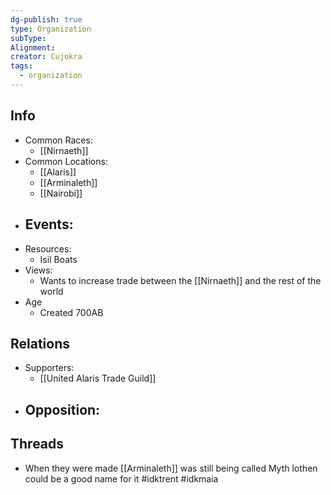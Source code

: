 ```yaml
---
dg-publish: true
type: Organization
subType: 
Alignment: 
creator: Cujokra
tags:
  - organization
---
```

## Info
- Common Races:
	- [[Nirnaeth]]
- Common Locations:
	- [[Alaris]]
	- [[Arminaleth]]
	- [[Nairobi]]
- Events:
	-  
- Resources:
	- Isil Boats
- Views:
	- Wants to increase trade between the [[Nirnaeth]] and the rest of the world
- Age
	- Created 700AB
## Relations
- Supporters:
	- [[United Alaris Trade Guild]]
- Opposition:
	- 
## Threads
- When they were made [[Arminaleth]] was still being called Myth lothen could be a good name for it #idktrent #idkmaia